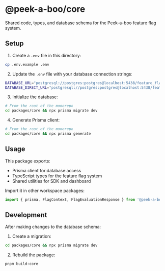 # @peek-a-boo/core

Shared code, types, and database schema for the Peek-a-boo feature flag system.

## Setup

1. Create a `.env` file in this directory:

```bash
cp .env.example .env
```

2. Update the `.env` file with your database connection strings:

```bash
DATABASE_URL="postgresql://postgres:postgres@localhost:5438/feature_flags_dev"
DATABASE_DIRECT_URL="postgresql://postgres:postgres@localhost:5438/feature_flags_dev"
```

3. Initialize the database:

```bash
# From the root of the monorepo
cd packages/core && npx prisma migrate dev
```

4. Generate Prisma client:

```bash
# From the root of the monorepo
cd packages/core && npx prisma generate
```

## Usage

This package exports:

- Prisma client for database access
- TypeScript types for the feature flag system
- Shared utilities for SDK and dashboard

Import it in other workspace packages:

```typescript
import { prisma, FlagContext, FlagEvaluationResponse } from '@peek-a-boo/core';
```

## Development

After making changes to the database schema:

1. Create a migration:

```bash
cd packages/core && npx prisma migrate dev
```

2. Rebuild the package:

```bash
pnpm build:core
``` 